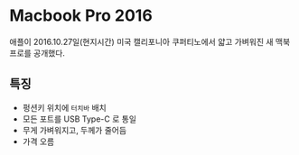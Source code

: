# Macbook Pro 2016

애플이 2016.10.27일(현지시간) 미국 캘리포니아 쿠퍼티노에서 얇고 가벼워진 새 맥북프로를 공개했다.

## 특징

- 펑션키 위치에 `터치바` 배치
- 모든 포트를 USB Type-C 로 통일
- 무게 가벼워지고, 두께가 줄어듬
- 가격 오름